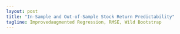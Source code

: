 ```yaml
---
layout: post
title: "In-Sample and Out-of-Sample Stock Return Predictability"
tagline: Improvedaugmented Regression, RMSE, Wild Bootstrap
---
```

